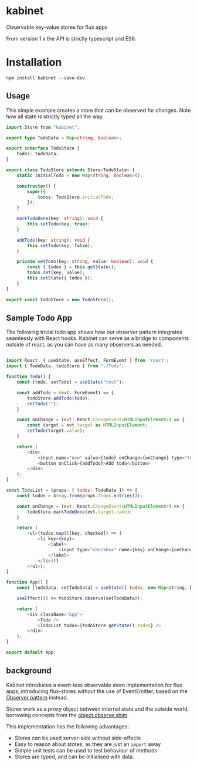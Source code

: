 # kabinet
Observable key-value stores for flux apps

From version 1.x the API is strictly typescript and ES6. 

# Installation

`npm install kabinet --save-dev`

## Usage

This simple example creates a store that can be observed for changes.
Note how all state is strictly typed all the way.

```typescript
import Store from "kabinet";

export type TodoData = Map<string, boolean>;

export interface TodoState {
    todos: TodoData;
}

export class TodoStore extends Store<TodoState> {
    static initialTodo = new Map<string, boolean>();

    constructor() {
        super({
            todos: TodoStore.initialTodo,
        });
    }

    markTodoDone(key: string): void {
        this.setTodo(key, true);
    }

    addTodo(key: string): void {
        this.setTodo(key, false);
    }

    private setTodo(key: string, value: boolean): void {
        const { todos } = this.getState();
        todos.set(key, value);
        this.setState({ todos });
    }
}

export const todoStore = new TodoStore();
```


## Sample Todo App

The following trivial todo app shows how our observer pattern integrates seamlessly with React hooks.
Kabinet can serve as a bridge to components outside of react, as you can have as many observers as needed.


```javascript

import React, { useState, useEffect, FormEvent } from 'react';
import { TodoData, todoStore } from "./Todo";

function Todo() {
    const [todo, setTodo] = useState("test");

    const addTodo = (evt: FormEvent) => {
        todoStore.addTodo(todo);
        setTodo("");
    }

    const onChange = (evt: React.ChangeEvent<HTMLInputElement>) => {
        const target = evt.target as HTMLInputElement;
        setTodo(target.value);
    }

    return (
        <div>
            <input name="new" value={todo} onChange={onChange} type="text" />
            <button onClick={addTodo}>Add todo</button>
        </div>
    );
}

const TodoList = (props: { todos: TodoData }) => {
    const todos = Array.from(props.todos.entries());

    const onChange = (evt: React.ChangeEvent<HTMLInputElement>) => {
        todoStore.markTodoDone(evt.target.name);
    }

    return (
        <ul>{todos.map(([key, checked]) => (
            <li key={key}>
                <label>
                    <input type="checkbox" name={key} onChange={onChange} checked={checked} />{key}
                </label>
            </li>))}
        </ul>);
}

function App() {
    const [todoData, setTodoData] = useState({ todos: new Map<string, boolean>() });

    useEffect(() => todoStore.observe(setTodoData));

    return (
        <div className="App">
            <Todo />
            <TodoList todos={todoStore.getState().todos} />
        </div>
    );
}

export default App;
```

## background

Kabinet introduces a event-less observable store implementation for flux apps,
introducing flux-stores *without* the use of EventEmitter, based on the 
[Observer pattern](https://en.wikipedia.org/wiki/Observer_pattern) instead.

Stores work as a proxy object between internal state and the outside world, borrowing
concepts from the [object.observe shim](https://github.com/KapIT/observe-shim).

This implementation has the following advantages:

- Stores can be used server-side without side-effects
- Easy to reason about stores, as they are just an `import` away
- Simple unit tests can be used to test behaviour of methods
- Stores are typed, and can be initialised with data.

